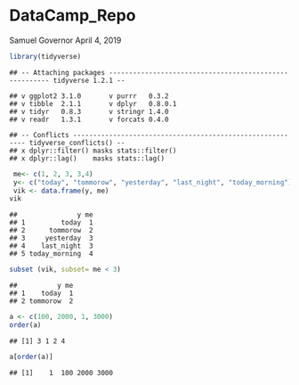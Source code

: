 DataCamp\_Repo
================
Samuel Governor
April 4, 2019

``` r
library(tidyverse)
```

    ## -- Attaching packages ------------------------------------------------------- tidyverse 1.2.1 --

    ## v ggplot2 3.1.0       v purrr   0.3.2  
    ## v tibble  2.1.1       v dplyr   0.8.0.1
    ## v tidyr   0.8.3       v stringr 1.4.0  
    ## v readr   1.3.1       v forcats 0.4.0

    ## -- Conflicts ---------------------------------------------------------- tidyverse_conflicts() --
    ## x dplyr::filter() masks stats::filter()
    ## x dplyr::lag()    masks stats::lag()

``` r
 me<- c(1, 2, 3, 3,4)
 y<- c("today", "tommorow", "yesterday", "last_night", "today_morning")
 vik <- data.frame(y, me)
vik
```

    ##               y me
    ## 1         today  1
    ## 2      tommorow  2
    ## 3     yesterday  3
    ## 4    last_night  3
    ## 5 today_morning  4

``` r
subset (vik, subset= me < 3)
```

    ##          y me
    ## 1    today  1
    ## 2 tommorow  2

``` r
a <- c(100, 2000, 1, 3000)
order(a)
```

    ## [1] 3 1 2 4

``` r
a[order(a)]
```

    ## [1]    1  100 2000 3000
